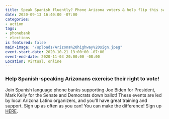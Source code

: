 ```yaml
---
title: Speak Spanish fluently? Phone Arizona voters & help flip this swing state!
date: 2020-09-13 16:40:00 -07:00
categories:
- action
tags:
- phonebank
- elections
is featured: false
main-image: "/uploads/Arizona%20highway%20sign.jpeg"
event-start-date: 2020-10-21 13:00:00 -07:00
event-end-date: 2020-11-03 20:00:00 -08:00
Location: Virtual, online
---
```


### Help Spanish-speaking Arizonans exercise their right to vote! 

Join Spanish language phone banks supporting Joe Biden for President, Mark Kelly for the Senate and Democrats down ballot! These events are led by local Arizona Latinx organizers, and you'll have great training and support. Sign up as often as you can! You can make the difference! Sign up [HERE](https://www.mobilize.us/?org_ids=2374&tag_ids=1&tag_ids=2).